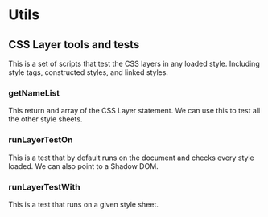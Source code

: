 # Utils

## CSS Layer tools and tests

This is a set of scripts that test the CSS layers in any loaded style. Including style tags, constructed styles, and linked styles.

### getNameList

This return and array of the CSS Layer statement. We can use this to test all the other style sheets.

### runLayerTestOn

This is a test that by default runs on the document and checks every style loaded. We can also point to a Shadow DOM.

### runLayerTestWith

This is a test that runs on a given style sheet.
